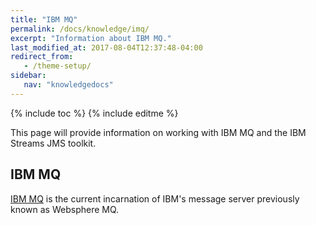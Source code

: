```yaml
---
title: "IBM MQ"
permalink: /docs/knowledge/imq/
excerpt: "Information about IBM MQ."
last_modified_at: 2017-08-04T12:37:48-04:00
redirect_from:
   - /theme-setup/
sidebar:
   nav: "knowledgedocs"
---
```

{% include toc %}
{% include editme %}

This page will provide information on working with IBM MQ and the IBM Streams JMS toolkit.

## IBM MQ

[IBM MQ](https://www.ibm.com/products/mq) is the current incarnation of IBM's message server
previously known as Websphere MQ.

